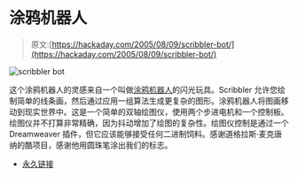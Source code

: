# 涂鸦机器人

> 原文:[https://hackaday.com/2005/08/09/scribbler-bot/](https://hackaday.com/2005/08/09/scribbler-bot/)

![scribbler bot](../Images/9f7759a5be291a779a114242b5af6725.png)

这个涂鸦机器人的灵感来自一个叫做[涂鸦机器人](http://www.zefrank.com/scribbler)的闪光玩具。Scribbler 允许您绘制简单的线条画，然后通过应用一组算法生成更复杂的图形。涂鸦机器人将图画移动到现实世界中。这是一个简单的双轴绘图仪，使用两个步进电机和一个控制板。绘图仪并不打算非常精确，因为抖动增加了绘图的复杂性。绘图仪控制是通过一个 Dreamweaver 插件，但它应该能够接受任何二进制饲料。感谢道格拉斯·麦克唐纳的酷项目，感谢他用圆珠笔涂出我们的标志。

*   [永久链接](http://www.tek-tonic.com/scribpage.php)